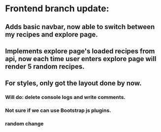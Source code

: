 # Frontend branch update:

## Adds basic navbar, now able to switch between my recipes and explore page.

## Implements explore page's loaded recipes from api, now each time user enters explore page will render 5 random recipes.

## For styles, only got the layout done by now.

### Will do: delete console logs and write comments.

### Not sure if we can use Bootstrap js plugins.

### random change
